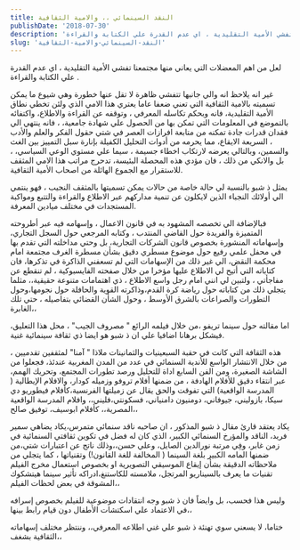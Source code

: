 ```yaml
---
title: النقد السينمائي ،، والامية الثقافية
publishDate: '2018-07-30'
description: 'لعل من اهم المعضلات التي يعاني منها مجتمعنا تفشي الأمية التقليدية ، اي عدم القدرة علي الكتابة والقراءة .'
slug: 'النقد-السينمائي-والامية-الثقافية'
---
```

لعل من اهم المعضلات التي يعاني منها مجتمعنا تفشي الأمية التقليدية ، اي عدم القدرة علي الكتابة والقراءة .

غير انه يلاحظ انه والي جانبها تتفشي ظاهرة لا تقل عنها خطورة وهي شيوع ما يمكن تسميته بالامية الثقافية التي تعني ضعفا عاما يعتري هذا الامي الذي ولئن تخطي نطاق الأمية التقليدية، فانه وبحكم تكاسله المعرفي ، وتوقفه عن القراءة والاطلاع، واكتفائه بالتموضع في المعلومات التي تمكن بها من الحصول علي شهادة جامعية، ، فانه ينتهي الي فقدان قدرات جادة تمكنه من متابعة افرازات العصر في شتي حقول الفكر والعلم والأدب ، السريعة الايقاع، مما يحرمه من أدوات التحليل الكفيلة بإنارة سبل التمييز بين الغث والسمين، وبالتالي يعرضه لارتكاب اخطاء جسيمة ، سيما علي مستوي الوعي السياسي، ، بل والانكي من ذلك ، فان مؤدي هذه المحصلة البئيسة، تدحرج مراتب هذا الامي المثقف للاستقرار مع الجموع الهائلة من اصحاب الأمية الثقافية.

يمثل ذ شبو بالنسبة لي حالة خاصة من حالات يمكن تسميتها بالمثقف النجيب ، فهو ينتمي الي أولائك النجباء الذين لايكلون عن تنمية مداركهم عبر الاطلاع والقراءة والتتبع ومواكبة المستجدات في مختلف ميادين المعرفة. 

فبالإضافة الي تخصصه المشهود به في قانون الاعمال ، وإسهامه فيه عبر أطروحته المتميزة والفريدة حول القاضي المنتدب ، وكتابه المرجعي حول السجل التجاري، وإسهاماته المنشورة بخصوص قانون الشركات التجارية، بل وحتي مداخلته التي تقدم بها في محفل علمي رفيع حول موضوع مسطري دقيق بشأن مسطرة الغرف مجتمعة امام محكمة النقض، الي غير ذلك من الإسهامات التي لم تسعفني الذاكرة في تذكرها، فان كتاباته التي أتيح لي الاطلاع عليها مؤخرا من خلال صفحته الفايسبوكية ، لم تنقطع عن مفاجأتي ، ولتبين لي انني امام رجل واسع الاطلاع ، ذي اهتمامات متنوعة حقيقية،، مثلما يتجلي ذلك من كتاباته حول رياضة كرة القدم،وذاكرته القوية والحافلة حول نجومها،وحول التطورات والصراعات بالشرق الأوسط ، وحول الشأن القضائي بتفاصيله ، حتي تلك الغابرة،،

اما مقالته حول سينما تريفو ،من خلال فيلمه الرائع " مصروف الجيب"  ، محل هذا التعليق، فيشكل برهانا اضافيا علي ان ذ شبو هو ايضا ذي ثقافة سينمائية غنية.

هذه الثقافة التي كانت في حقبة السبعينيات والثمانينات ملاذا " آمنا" لمثقفين تقدميين ، من خلال الانتشار الواسع للأندية السنمائي في عدد من المدن المغربية عندئذ، فجعلوا من الشاشة الصغيرة، ومن الفن السابع اداة للتحليل ورصد تطورات المجتمع، وتحريك الهمم، عبر انتقاء دقيق للأفلام الهادفة ، من ضمنها أفلام تروفو وزميله كودار، والافلام الإيطالية ( المدرسة الواقعية)  التي تفوقت والحق يقال عن زميلتها الفرنسية،كأفلام فيطوريو دي سيكا، بازوليني، جيوفاني، دومنيون دامنياني، فسكونتي،فليني،، وافلام المدرسة الواقعية المصرية،، كأفلام ابوسيف، توفيق صالح،،

يكاد يعتقد قارئ مقال ذ شبو المذكور ، ان صاحبه ناقد سنمائي متمرس،يكاد يضاهي سمير فريد، الناقد والمؤرخ السنمائي الكبير، الذي كان له فضل في تكوين ثقافتي السنمائية في زمن غابر، وفِي مرتبة نورالدين الصايل، وعلي حسن،،وذلك ناتج عن اعتبارات شتي،من ضمنها المامه الكبير بلغة السينما ( المخالفة للغة القانون!) وتقنياتها ، كما يتجلي من ملاحظاته الدقيقة بشأن إيقاع الموسيقي التصويرية او بخصوص استعمال مخرج الفيلم تقنيات ما يعرف بالسيناريو المرتجل، ملامسته للكاستنغ،ادراكه تأثير سينما هيتشكوك المشوقة في بعض لحظات الفيلم،، 

وليس هذا فحسب، بل وايضاً فان ذ شبو وجه انتقادات موضوعية للفيلم بخصوص إسرافه في الاعتماد علي اسكتشات الأطفال دون قيام رابط بينها،،

ختاما، لا يسعني سوي تهنئة ذ شبو علي غني اطلاعه المعرفي،،
وننتظر مختلف إسهاماته الثقافية بشغف،،

